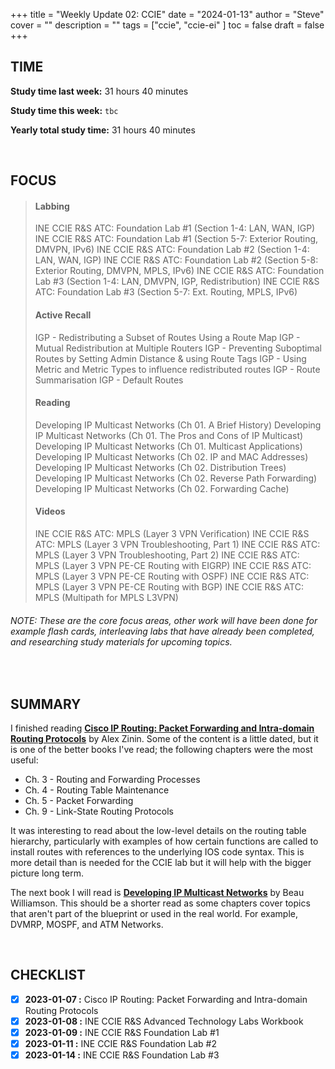 +++
title = "Weekly Update 02: CCIE"
date = "2024-01-13"
author = "Steve"
cover = ""
description = ""
tags = ["ccie", "ccie-ei" ]
toc = false
draft = false
+++

## TIME

**Study time last week:** 31 hours 40 minutes

**Study time this week:** ```tbc```
 
**Yearly total study time:** 31 hours 40 minutes 

&nbsp;

## FOCUS 

> #### Labbing
> INE CCIE R&S ATC: Foundation Lab #1 (Section 1-4: LAN, WAN, IGP)
> INE CCIE R&S ATC: Foundation Lab #1 (Section 5-7: Exterior Routing, DMVPN, IPv6)
> INE CCIE R&S ATC: Foundation Lab #2 (Section 1-4: LAN, WAN, IGP)
> INE CCIE R&S ATC: Foundation Lab #2 (Section 5-8: Exterior Routing, DMVPN, MPLS, IPv6)
> INE CCIE R&S ATC: Foundation Lab #3 (Section 1-4: LAN, DMVPN, IGP, Redistribution)
> INE CCIE R&S ATC: Foundation Lab #3 (Section 5-7: Ext. Routing, MPLS, IPv6)
> 
> #### Active Recall
> IGP - Redistributing a Subset of Routes Using a Route Map
> IGP - Mutual Redistribution at Multiple Routers 
> IGP - Preventing Suboptimal Routes by Setting Admin Distance & using Route Tags
> IGP - Using Metric and Metric Types to influence redistributed routes 
> IGP - Route Summarisation
> IGP - Default Routes
> 
> #### Reading 
> Developing IP Multicast Networks (Ch 01. A Brief History)
> Developing IP Multicast Networks (Ch 01. The Pros and Cons of IP Multicast)
> Developing IP Multicast Networks (Ch 01. Multicast Applications)
> Developing IP Multicast Networks (Ch 02. IP and MAC Addresses)
> Developing IP Multicast Networks (Ch 02. Distribution Trees)
> Developing IP Multicast Networks (Ch 02. Reverse Path Forwarding)
> Developing IP Multicast Networks (Ch 02. Forwarding Cache)
> 
> #### Videos
> INE CCIE R&S ATC: MPLS (Layer 3 VPN Verification)
> INE CCIE R&S ATC: MPLS (Layer 3 VPN Troubleshooting, Part 1)
> INE CCIE R&S ATC: MPLS (Layer 3 VPN Troubleshooting, Part 2)
> INE CCIE R&S ATC: MPLS (Layer 3 VPN PE-CE Routing with EIGRP)
> INE CCIE R&S ATC: MPLS (Layer 3 VPN PE-CE Routing with OSPF)
> INE CCIE R&S ATC: MPLS (Layer 3 VPN PE-CE Routing with BGP)
> INE CCIE R&S ATC: MPLS (Multipath for MPLS L3VPN)

###### _NOTE: These are the core focus areas, other work will have been done for example flash cards, interleaving labs that have already been completed, and researching study materials for upcoming topics._

&nbsp;

## SUMMARY 

I finished reading **[Cisco IP Routing: Packet Forwarding and Intra-domain Routing Protocols](https://www.goodreads.com/book/show/6327824-cisco-ip-routing)** by Alex Zinin. Some of the content is a little dated, but it is one of the better books I've read; the following chapters were the most useful: 

+ Ch. 3 - Routing and Forwarding Processes
+ Ch. 4 - Routing Table Maintenance 
+ Ch. 5 - Packet Forwarding
+ Ch. 9 - Link-State Routing Protocols 

It was interesting to read about the low-level details on the routing table hierarchy, particularly with examples of how certain functions are called to install routes with references to the underlying IOS code syntax. This is more detail than is needed for the CCIE lab but it will help with the bigger picture long term. 

The next book I will read is **[Developing IP Multicast Networks](https://www.goodreads.com/book/show/583421.Developing_Ip_Multicast_Networks)** by Beau Williamson. This should be a shorter read as some chapters cover topics that aren't part of the blueprint or used in the real world. For example, DVMRP, MOSPF, and ATM Networks. 


&nbsp;

## CHECKLIST

- [x] **2023-01-07 :** Cisco IP Routing: Packet Forwarding and Intra-domain Routing Protocols
- [x] **2023-01-08 :** INE CCIE R&S Advanced Technology Labs Workbook
- [x] **2023-01-09 :** INE CCIE R&S Foundation Lab #1
- [x] **2023-01-11 :** INE CCIE R&S Foundation Lab #2
- [x] **2023-01-14 :** INE CCIE R&S Foundation Lab #3
